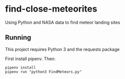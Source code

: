 # find-close-meteorites
Using Python and NASA data to find meteor landing sites

## Running

This project requires Python 3 and the requests package

First install pipenv. Then:

```
pipenv install
pipenv run "python3 FindMeteors.py"
```
